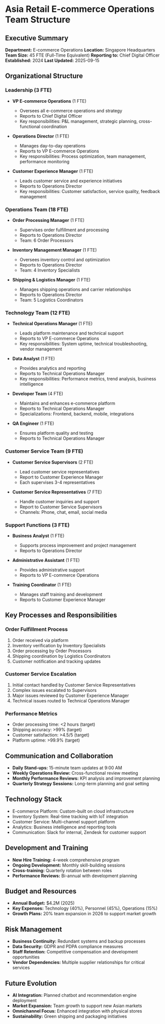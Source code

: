 # Asia Retail E-commerce Operations Team Structure

## Executive Summary
**Department:** E-commerce Operations
**Location:** Singapore Headquarters
**Team Size:** 45 FTE (Full-Time Equivalent)
**Reporting to:** Chief Digital Officer
**Established:** 2024
**Last Updated:** 2025-09-15

## Organizational Structure

### Leadership (3 FTE)
- **VP E-commerce Operations** (1 FTE)
  - Oversees all e-commerce operations and strategy
  - Reports to Chief Digital Officer
  - Key responsibilities: P&L management, strategic planning, cross-functional coordination

- **Operations Director** (1 FTE)
  - Manages day-to-day operations
  - Reports to VP E-commerce Operations
  - Key responsibilities: Process optimization, team management, performance monitoring

- **Customer Experience Manager** (1 FTE)
  - Leads customer service and experience initiatives
  - Reports to Operations Director
  - Key responsibilities: Customer satisfaction, service quality, feedback management

### Operations Team (18 FTE)
- **Order Processing Manager** (1 FTE)
  - Supervises order fulfillment and processing
  - Reports to Operations Director
  - Team: 6 Order Processors

- **Inventory Management Manager** (1 FTE)
  - Oversees inventory control and optimization
  - Reports to Operations Director
  - Team: 4 Inventory Specialists

- **Shipping & Logistics Manager** (1 FTE)
  - Manages shipping operations and carrier relationships
  - Reports to Operations Director
  - Team: 5 Logistics Coordinators

### Technology Team (12 FTE)
- **Technical Operations Manager** (1 FTE)
  - Leads platform maintenance and technical support
  - Reports to VP E-commerce Operations
  - Key responsibilities: System uptime, technical troubleshooting, vendor management

- **Data Analyst** (1 FTE)
  - Provides analytics and reporting
  - Reports to Technical Operations Manager
  - Key responsibilities: Performance metrics, trend analysis, business intelligence

- **Developer Team** (4 FTE)
  - Maintains and enhances e-commerce platform
  - Reports to Technical Operations Manager
  - Specializations: Frontend, backend, mobile, integrations

- **QA Engineer** (1 FTE)
  - Ensures platform quality and testing
  - Reports to Technical Operations Manager

### Customer Service Team (9 FTE)
- **Customer Service Supervisors** (2 FTE)
  - Lead customer service representatives
  - Report to Customer Experience Manager
  - Each supervises 3-4 representatives

- **Customer Service Representatives** (7 FTE)
  - Handle customer inquiries and support
  - Report to Customer Service Supervisors
  - Channels: Phone, chat, email, social media

### Support Functions (3 FTE)
- **Business Analyst** (1 FTE)
  - Supports process improvement and project management
  - Reports to Operations Director

- **Administrative Assistant** (1 FTE)
  - Provides administrative support
  - Reports to VP E-commerce Operations

- **Training Coordinator** (1 FTE)
  - Manages staff training and development
  - Reports to Customer Experience Manager

## Key Processes and Responsibilities

### Order Fulfillment Process
1. Order received via platform
2. Inventory verification by Inventory Specialists
3. Order processing by Order Processors
4. Shipping coordination by Logistics Coordinators
5. Customer notification and tracking updates

### Customer Service Escalation
1. Initial contact handled by Customer Service Representatives
2. Complex issues escalated to Supervisors
3. Major issues reviewed by Customer Experience Manager
4. Technical issues routed to Technical Operations Manager

### Performance Metrics
- Order processing time: <2 hours (target)
- Shipping accuracy: >99% (target)
- Customer satisfaction: >4.5/5 (target)
- Platform uptime: >99.9% (target)

## Communication and Collaboration
- **Daily Stand-ups:** 15-minute team updates at 9:00 AM
- **Weekly Operations Review:** Cross-functional review meeting
- **Monthly Performance Reviews:** KPI analysis and improvement planning
- **Quarterly Strategy Sessions:** Long-term planning and goal setting

## Technology Stack
- E-commerce Platform: Custom-built on cloud infrastructure
- Inventory System: Real-time tracking with IoT integration
- Customer Service: Multi-channel support platform
- Analytics: Business intelligence and reporting tools
- Communication: Slack for internal, Zendesk for customer support

## Development and Training
- **New Hire Training:** 4-week comprehensive program
- **Ongoing Development:** Monthly skill-building sessions
- **Cross-training:** Quarterly rotation between roles
- **Performance Reviews:** Bi-annual with development planning

## Budget and Resources
- **Annual Budget:** $4.2M (2025)
- **Key Expenses:** Technology (40%), Personnel (45%), Operations (15%)
- **Growth Plans:** 20% team expansion in 2026 to support market growth

## Risk Management
- **Business Continuity:** Redundant systems and backup processes
- **Data Security:** GDPR and PDPA compliance measures
- **Staff Retention:** Competitive compensation and development opportunities
- **Vendor Dependencies:** Multiple supplier relationships for critical services

## Future Evolution
- **AI Integration:** Planned chatbot and recommendation engine deployment
- **Market Expansion:** Team growth to support new Asian markets
- **Omnichannel Focus:** Enhanced integration with physical stores
- **Sustainability:** Green shipping and packaging initiatives